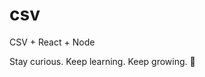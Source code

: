 # csv
CSV + React + Node


<!-- INSPIRATIONAL_QUOTE_START -->
Stay curious. Keep learning. Keep growing.
🦄
<!-- INSPIRATIONAL_QUOTE_END -->
